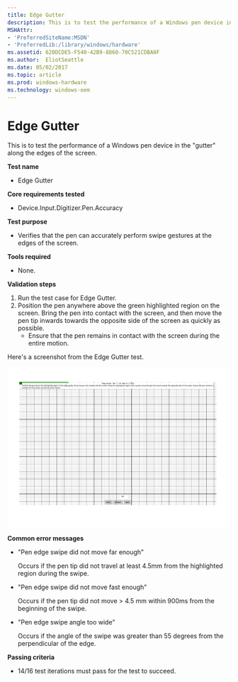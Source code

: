 ```yaml
---
title: Edge Gutter
description: This is to test the performance of a Windows pen device in the \ 0034;gutter \ 0034; along the edges of the screen.
MSHAttr:
- 'PreferredSiteName:MSDN'
- 'PreferredLib:/library/windows/hardware'
ms.assetid: 620DCDE5-F540-42B9-8860-70C521CDBA0F
ms.author:  EliotSeattle
ms.date: 05/02/2017
ms.topic: article
ms.prod: windows-hardware
ms.technology: windows-oem
---
```


# Edge Gutter


This is to test the performance of a Windows pen device in the "gutter" along the edges of the screen.

**Test name**

-   Edge Gutter

**Core requirements tested**

-   Device.Input.Digitizer.Pen.Accuracy

**Test purpose**

-   Verifies that the pen can accurately perform swipe gestures at the edges of the screen.

**Tools required**

-   None.

**Validation steps**

1. Run the test case for Edge Gutter.
2. Position the pen anywhere above the green highlighted region on the screen. Bring the pen into contact with the screen, and then move the pen tip inwards towards the opposite side of the screen as quickly as possible.
   + Ensure that the pen remains in contact with the screen during the entire motion.

Here's a screenshot from the Edge Gutter test.

![screenshot from the edge gutter test for a windows pen device.](../images/pen-test-edgegutter.png)

**Common error messages**

-   "Pen edge swipe did not move far enough"
    
    Occurs if the pen tip did not travel at least 4.5mm from the highlighted region during the swipe.
-   "Pen edge swipe did not move fast enough"
    
    Occurs if the pen tip did not move &gt; 4.5 mm within 900ms from the beginning of the swipe.
-   "Pen edge swipe angle too wide"
    
    Occurs if the angle of the swipe was greater than 55 degrees from the perpendicular of the edge.

**Passing criteria**

-   14/16 test iterations must pass for the test to succeed.
